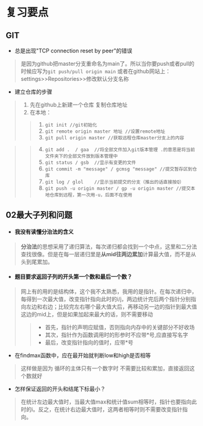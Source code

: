 # 复习要点

## GIT
* 总是出现"TCP connection reset by peer"的错误
> 是因为github把master分支重命名为main了。所以当你要push或者pull的时候应写为`git push/pull origin main`
> 或者在github网站上：settings>>Repositories>>修改默认分支名称
* 建立仓库的步骤
> 1. 先在github上新建一个仓库 复制仓库地址
> 2. 在本地：
> > 1. `git init //git初始化`
> > 2. `git remote origin master 地址 //设置remote地址`
> > 3. `git pull origin master //获取远程仓库master分支上的内容`

> > 4. `git add .  / gaa  //将全部文件加入git版本管理 .的意思是将当前文件夹下的全部文件放到版本管理中`
> > 5. `git status / gsb  //显示有变更的文件`
> > 6. `git commit -m "message" / gcmsg "message" //提交暂存区到仓库`
> > 7. `git log / glol    //显示当前提交的分支（推出的话直接按Q）`
> > 8. `git push -u origin master / gp -u origin master //提交本地仓库到远程，第一次用-u，后面不在使用`

## 02最大子列和问题
* #### 我没有读懂分治法的含义
> **分治法**的思想采用了递归算法，每次递归都会找到一个中点，这里和二分法查找很像。但是在每一层递归里是**从mid往两边累加**计算最大值，而不是从头到尾累加。
* #### 题目要求返回子列的开头第一个数和最后一个数？
> 网上有的用的是结构体，这个我不太熟悉，我用的是指针。在每次递归中，每得到一次最大值，改变指针指向此时的i/j，两边统计完后两个指针分别指向左边和右边；比较完左右哪个最大值大后，再移动另一边的指针到最大值这边的mid上，但是如果加起来最大的话，则不需要移动
> > * 首先，指针的声明应赋值，否则指向内存中的关键部分不好收场
> > * 其次，指针作为函数调用时的形参时不应带\*号,应直接写名字
> > * 最后，改变指针指向的值时，应带\*号
* 在findmax函数中，应在最开始就判断low和high是否相等
> 这样做是因为 循环的主体只有一个数字时 不需要比较和累加，直接返回这个数就好
* 怎样保证返回的开头和结尾下标最小？
> 在统计左边最大值时，当最大值max和统计值sum相等时，指针也要指向此时的i。反之，在统计右边最大值时，这两者相等时则不需要改变指针指向。
